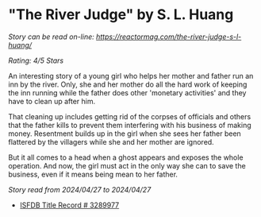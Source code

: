 # "The River Judge" by S. L. Huang

*Story can be read on-line: <https://reactormag.com/the-river-judge-s-l-huang/>*

*Rating: 4/5 Stars*

An interesting story of a young girl who helps her mother and father run an inn by the river. Only, she and her mother do all the hard work of keeping the inn running while the father does other 'monetary activities' and they have to clean up after him.

That cleaning up includes getting rid of the corpses of officials and others that the father kills to prevent them interfering with his business of making money. Resentment builds up in the girl when she sees her father been flattered by the villagers while she and her mother are ignored.

But it all comes to a head when a ghost appears and exposes the whole operation. And now, the girl must act in the only way she can to save the business, even if it means being mean to her father.

*Story read from 2024/04/27 to 2024/04/27*

- [ISFDB Title Record # 3289977](https://www.isfdb.org/cgi-bin/title.cgi?3289977)
